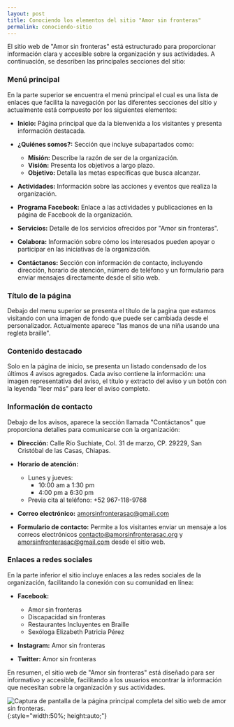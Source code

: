 ```yaml
---
layout: post
title: Conociendo los elementos del sitio "Amor sin fronteras"
permalink: conociendo-sitio
---
```


El sitio web de "Amor sin fronteras" está estructurado para proporcionar información clara y accesible sobre la organización y sus actividades. A continuación, se describen las principales secciones del sitio:

### Menú principal

En la parte superior se encuentra el menú principal el cual es una lista de enlaces que facilita la navegación por las diferentes secciones del sitio y actualmente está compuesto por los siguientes elementos:

- **Inicio:** Página principal que da la bienvenida a los visitantes y presenta información destacada.

- **¿Quiénes somos?:** Sección que incluye subapartados como:
  - **Misión:** Describe la razón de ser de la organización.
  - **Visión:** Presenta los objetivos a largo plazo.
  - **Objetivo:** Detalla las metas específicas que busca alcanzar.

- **Actividades:** Información sobre las acciones y eventos que realiza la organización.

- **Programa Facebook:** Enlace a las actividades y publicaciones en la página de Facebook de la organización.

- **Servicios:** Detalle de los servicios ofrecidos por "Amor sin fronteras".

- **Colabora:** Información sobre cómo los interesados pueden apoyar o participar en las iniciativas de la organización.

- **Contáctanos:** Sección con información de contacto, incluyendo dirección, horario de atención, número de teléfono y un formulario para enviar mensajes directamente desde el sitio web.

### Título de la página

Debajo del menu superior se presenta el título de la pagina que estamos visitando con una imagen de fondo que puede ser cambiada desde el personalizador. Actualmente aparece "las manos de una niña usando una regleta braille".

### Contenido destacado

Solo en la página de inicio, se presenta un listado condensado de los últimos 4 avisos agregados. Cada aviso contiene la información: una imagen representativa del aviso, el título y extracto del aviso y un botón con la leyenda "leer más" para leer el aviso completo.

### Información de contacto

Debajo de los avisos, aparece la sección llamada "Contáctanos" que proporciona detalles para comunicarse con la organización:

- **Dirección:** Calle Río Suchiate, Col. 31 de marzo, CP. 29229, San Cristóbal de las Casas, Chiapas.

- **Horario de atención:**
  - Lunes y jueves:
    - 10:00 am a 1:30 pm
    - 4:00 pm a 6:30 pm
  - Previa cita al teléfono: +52 967-118-9768

- **Correo electrónico:** amorsinfronterasac@gmail.com

- **Formulario de contacto:** Permite a los visitantes enviar un mensaje a los correos electrónicos contacto@amorsinfronterasac.org y amorsinfronterasac@gmail.com desde el sitio web.

### Enlaces a redes sociales

En la parte inferior el sitio incluye enlaces a las redes sociales de la organización, facilitando la conexión con su comunidad en línea:

- **Facebook:**
  - Amor sin fronteras
  - Discapacidad sin fronteras
  - Restaurantes Incluyentes en Braille
  - Sexóloga Elizabeth Patricia Pérez

- **Instagram:** Amor sin fronteras

- **Twitter:** Amor sin fronteras

En resumen, el sitio web de "Amor sin fronteras" está diseñado para ser informativo y accesible, facilitando a los usuarios encontrar la información que necesitan sobre la organización y sus actividades.

![Captura de pantalla de la página principal completa del sitio web de amor sin fronteras.](images/conociendo-sitio.png){:style="width:50%; height:auto;"}